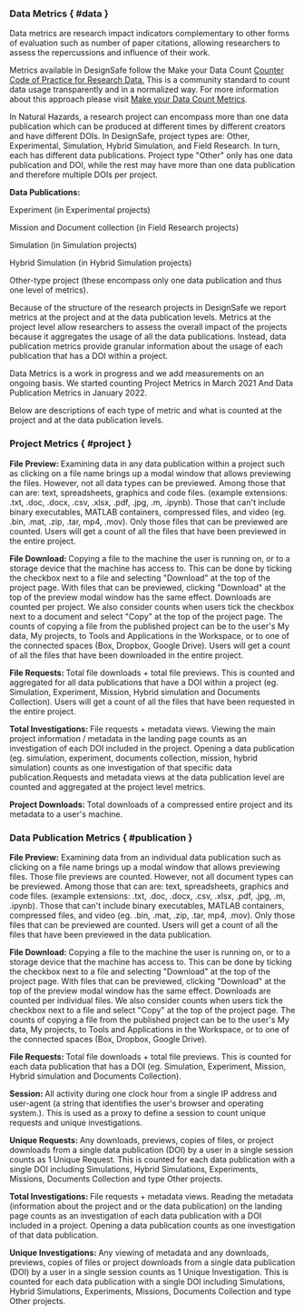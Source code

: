 ### Data Metrics { #data }

Data metrics are research impact indicators complementary to other forms of evaluation such as number of paper citations, allowing researchers to assess the repercussions and influence of their work.  

Metrics available in DesignSafe follow the Make your Data Count  <a href="https://www.projectcounter.org/code-practice-research-data/" target="_blank">Counter Code of Practice for Research Data.</a> This is a community standard to count data usage transparently and in a normalized way. For more information about this approach please visit <a href="https://makedatacount.org/data-metrics-2/" target="_blank">Make your Data Count Metrics</a>.  

In Natural Hazards, a research project can encompass more than one data publication which can be produced at different times by different creators and have different DOIs. In DesignSafe, project types are: Other, Experimental, Simulation, Hybrid Simulation, and Field Research. In turn, each has different data publications. Project type "Other" only has one data publication and DOI, while the rest may have more than one data publication and therefore multiple DOIs per project.

<strong>Data Publications:</strong>  

Experiment (in Experimental projects)  

Mission and Document collection (in Field Research projects)  

Simulation (in Simulation projects)  

Hybrid Simulation (in Hybrid Simulation projects)  

Other-type project (these encompass only one data publication and thus one level of metrics).  

Because of the structure of the research projects in DesignSafe we report metrics at the project and at the data publication levels. Metrics at the project level allow researchers to assess the overall impact of the projects because it aggregates the usage of all the data publications. Instead, data publication metrics provide granular information about the usage of each publication that has a DOI within a project.  

Data Metrics is a work in progress and we add measurements on an ongoing basis. We started counting Project Metrics in March 2021 And Data Publication Metrics in January 2022.  

Below are descriptions of each type of metric and what is counted at the project and at the data publication levels.

### Project Metrics { #project }

<strong>File Preview: </strong>Examining data in any data publication within a project such as clicking on a file name brings up a modal window that allows previewing the files. However, not all data types can be previewed. Among those that can are: text, spreadsheets, graphics and code files. (example extensions: .txt, .doc, .docx, .csv, .xlsx, .pdf, .jpg, .m, .ipynb). Those that can't include binary executables, MATLAB containers, compressed files, and video (eg. .bin, .mat, .zip, .tar, mp4, .mov). Only those files that can be previewed are counted. Users will get a count of all the files that have been previewed in the entire project.

<strong>File Download: </strong>Copying a file to the machine the user is running on, or to a storage device that the machine has access to. This can be done by ticking the checkbox next to a file and selecting "Download" at the top of the project page. With files that can be previewed, clicking "Download" at the top of the preview modal window has the same effect. Downloads are counted per project. We also consider counts when users tick the checkbox next to a document and select "Copy" at the top of the project page. The counts of copying a file from the published project can be to the user's My data, My projects, to Tools and Applications in the Workspace, or to one of the connected spaces (Box, Dropbox, Google Drive). Users will get a count of all the files that have been downloaded in the entire project.

<strong>File Requests: </strong>Total file downloads + total file previews. This is counted and aggregated for all data publications that have a DOI within a project (eg. Simulation, Experiment, Mission, Hybrid simulation and Documents Collection). Users will get a count of all the files that have been requested in the entire project.

<strong>Total Investigations: </strong>File requests + metadata views. Viewing the main project information / metadata in the landing page counts as an investigation of each DOI included in the project. Opening a data publication (eg. simulation, experiment, documents collection, mission, hybrid simulation) counts as one investigation of that specific data publication.Requests and metadata views at the data publication level are counted and aggregated at the project level metrics.

<strong>Project Downloads: </strong>Total downloads of a compressed entire project and its metadata to a user's machine.

### Data Publication Metrics { #publication }

<strong>File Preview:</strong> Examining data from an individual data publication such as clicking on a file name brings up a modal window that allows previewing files. Those file previews are counted. However, not all document types can be previewed. Among those that can are: text, spreadsheets, graphics and code files. (example extensions: .txt, .doc, .docx, .csv, .xlsx, .pdf, .jpg, .m, .ipynb). Those that can't include binary executables, MATLAB containers, compressed files, and video (eg. .bin, .mat, .zip, .tar, mp4, .mov).  Only those files that can be previewed are counted. Users will get a count of all the files that have been previewed in the data publication.

<strong>File Download: </strong>Copying a file to the machine the user is running on, or to a storage device that the machine has access to. This can be done by ticking the checkbox next to a file and selecting "Download" at the top of the project page. With files that can be previewed, clicking "Download" at the top of the preview modal window has the same effect. Downloads are counted per individual files. We also consider counts when users tick the checkbox next to a file and select "Copy" at the top of the project page. The counts of copying a file from the published project can be to the user's My data, My projects, to Tools and Applications in the Workspace, or to one of the connected spaces (Box, Dropbox, Google Drive).

<strong>File Requests: </strong>Total file downloads + total file previews. This is counted for each data publication that has a DOI (eg. Simulation, Experiment, Mission, Hybrid simulation and Documents Collection).

<strong>Session: </strong>All activity during one clock hour from a single IP address and user-agent (a string that identifies the user's browser and operating system.).  This is used as a proxy to define a session to count unique requests and unique investigations.

<strong>Unique Requests: </strong>Any downloads, previews, copies of files, or project downloads from a single data publication (DOI) by a user in a single session counts as 1 Unique Request. This is counted for each data publication with a single DOI including Simulations, Hybrid Simulations, Experiments, Missions, Documents Collection and type Other projects.

<strong>Total Investigations: </strong>File requests + metadata views. Reading the metadata (information about the project and or the data publication) on the landing page counts as an investigation of each data publication with a DOI included in a project. Opening a data publication counts as one investigation of that data publication.

<strong>Unique Investigations: </strong>Any viewing of metadata and any downloads, previews, copies of files or project downloads from a single data publication (DOI) by a user in a single session counts as 1 Unique Investigation. This is counted for each data publication with a single DOI including Simulations, Hybrid Simulations, Experiments, Missions, Documents Collection and type Other projects.

